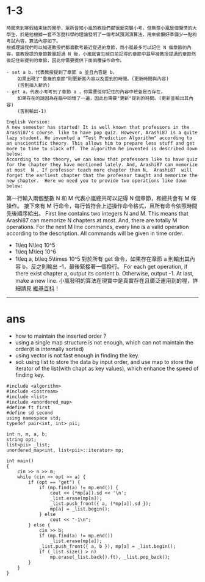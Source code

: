 # 1-3
    時間來到寒假結束後的開學，眾所皆知小嵐的教授們都很愛突襲小考，但無奈小嵐是個懶惰的大學生，於是他根據一套不怎麼科學的理論發明了一個考試預測演算法，用來偷懶好準備少一點的考試內容，算法內容如下。
    根據理論我們可以知道教授們都喜歡考最近提過的章節，而小嵐最多可以記住 N 個章節的內容，當教授提的章節數量超過 N 後，小嵐就會忘掉目前記得的章節中最早被教授提過的章節然後記住新提到的章節，因此你需要提供下面兩種操作命令。  

    - set a b，代表教授提到了章節 a 並且內容是 b，
        如果出現了"重複的章節"則更新其內容以及提到的時間。(更新時間與內容)
        (否則插入新的)  
    - get a，代表小考考到了章節 a ，你需要從你記住的內容中檢查是否存在，
        如果存在的話因為在腦中回憶了一遍，因此也需要"更新"提到的時間。(更新並輸出其內容)
        (否則輸出-1)  

    English Version:
    A new semester has started! It is well known that professors in the Arashi87's course  like to have pop quiz. However, Arashi87 is a quite lazy student. He invented a "Test Prediction Algorithm" according to an unscientific theory. This allows him to prepare less stuff and get more to time to slack off. The algorithm he invented is described down below:
    According to the theory, we can know that professors like to have quiz for the chapter they have mentioned lately. And, Arashi87 can memorize at most  N . If professor teach more chapter than N,  Arashi87  will forget the earliest chapter that the professor taught and memorize the new chapter.  Here we need you to provide two operations like down below:

第一行輸入兩個整數 N 和 M 代表小嵐總共可以記得 N 個章節，和總共會有 M 條操作。
接下來有 M 行命令，每行皆符合上述操作命令格式，且所有命令依照時間先後順序給出。
First line contains two integers N and M. This means that Arashi87 can memorize N chapters at most. And, there are totally M operations.
For the next M  line commands, every line is a valid operation according to the description. All commands will be given in time order.
* 1\leq N\leq 10^5
* 1\leq M\leq 10^6
* 1\leq a, b\leq 5\times 10^5
對於所有 get 命令，如果存在章節 a 則輸出其內容 b，反之則輸出 -1，最後緊接著一個換行。
For each get operation, if there exist chapter a, output its content b. Otherwise, output -1. At last, make a new line.
小嵐發明的算法在現實中是真實存在且廣泛運用到的喔，詳細請見 <a href="https://www.youtube.com/watch?v=a3Z7zEc7AXQ">維基百科</a>！

---
# ans 
- how to maintain the inserted order ?
- using a single map structure is not enough, which can not maintain the order(it is internally sorted)
- using vector is not fast enough in finding the key.
- sol: using list to store the data by input order, and use map to store the iterator of the list(with chapt as key values), which enhance the speed of finding key.
```
#include <algorithm>
#include <iostream>
#include <list>
#include <unordered_map>
#define ft first
#define sd second
using namespace std;
typedef pair<int, int> pii;

int n, m, a, b;
string opt;
list<pii> _list;
unordered_map<int, list<pii>::iterator> mp;

int main()
{
    cin >> n >> m;
    while (cin >> opt >> a) {
        if (opt == "get") {
            if (mp.find(a) != mp.end()) {
                cout << (*mp[a]).sd << '\n';
                _list.erase(mp[a]);
                _list.push_front({ a, (*mp[a]).sd });
                mp[a] = _list.begin();
            } else
                cout << "-1\n";
        } else {
            cin >> b;
            if (mp.find(a) != mp.end())
                _list.erase(mp[a]);
            _list.push_front({ a, b }), mp[a] = _list.begin();
            if (_list.size() > n)
                mp.erase(_list.back().ft), _list.pop_back();
        }
    }
}
```